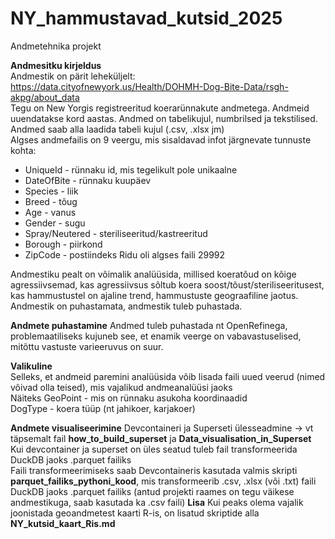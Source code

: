 # NY_hammustavad_kutsid_2025
Andmetehnika projekt

**Andmesitku kirjeldus**  
Andmestik on pärit leheküljelt: https://data.cityofnewyork.us/Health/DOHMH-Dog-Bite-Data/rsgh-akpg/about_data  
Tegu on New Yorgis registreeritud koerarünnakute andmetega. Andmeid uuendatakse kord aastas. Andmed on tabelikujul, numbrilsed ja tekstilised. 
Andmed saab alla laadida tabeli kujul (.csv, .xlsx jm)   
Algses andmefailis on 9 veergu, mis sisaldavad infot järgnevate tunnuste kohta: 
* UniqueId - rünnaku id, mis tegelikult pole unikaalne  
* DateOfBite - rünnaku kuupäev  
* Species - liik    
* Breed -  tõug 
* Age - vanus   
* Gender - sugu 
* Spray/Neutered - steriliseeritud/kastreeritud
* Borough - piirkond
* ZipCode - postiindeks
Ridu oli algses faili 29992 

Andmestiku pealt on võimalik analüüsida, millised koeratõud on kõige agressiivsemad, kas agressiivsus sõltub koera soost/tõust/steriliseeritusest, kas hammustustel on ajaline trend, hammustuste geograafiline jaotus. 
Andmestik on puhastamata, andmestik tuleb puhastada.
 
**Andmete puhastamine** 
Andmed tuleb puhastada nt OpenRefinega, problemaatiliseks kujuneb see, et enamik veerge on vabavastuselised, mitõttu vastuste varieeruvus on suur. 

**Valikuline**  
Selleks, et andmeid paremini analüüsida võib lisada faili uued veerud (nimed võivad olla teised), mis vajalikud andmeanalüüsi jaoks    
Näiteks GeoPoint - mis on rünnaku asukoha koordinaadid  
DogType - koera tüüp (nt jahikoer, karjakoer) 

**Andmete visualiseerimine** 
Devcontaineri ja Superseti ülesseadmine -> vt täpsemalt fail **how_to_build_superset** ja **Data_visualisation_in_Superset**  
Kui devcontainer ja superset on üles seatud tuleb fail transformeerida DuckDB jaoks .parquet failiks  
Faili transformeerimiseks saab Devcontaineris kasutada valmis skripti **parquet_failiks_pythoni_kood**, mis transformeerib .csv, .xlsx (või .txt) faili DuckDB jaoks .parquet failiks (antud projekti raames on tegu väikese andmestikuga, saab kasutada ka .csv faili) 
**Lisa** 
Kui peaks olema vajalik joonistada geoandmetest kaarti R-is, on lisatud skriptide alla **NY_kutsid_kaart_Ris.md**